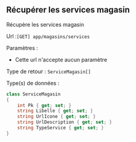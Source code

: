 ## <span id='listelesservicesmagasin'>Récupérer les services magasin</span>

Récupère les services magasin

Url :`[GET] app/magasins/services`

Paramètres : 

- Cette url n'accepte aucun paramètre

Type de retour : `ServiceMagasin[]`

Type(s) de données :

```csharp
class ServiceMagasin
{
	int Pk { get; set; }
	string Libelle { get; set; }
	string UrlIcone { get; set; }
	string UrlDescription { get; set; }
	string TypeService { get; set; }
}

```
